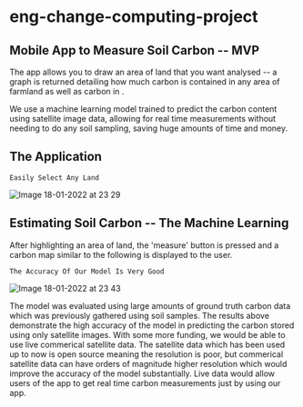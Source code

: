 # eng-change-computing-project

## Mobile App to Measure Soil Carbon -- MVP

The app allows you to draw an area of land that you want analysed -- a graph is returned detailing how much carbon is contained in any area of farmland as well as carbon in . </br>

We use a machine learning model trained to predict the carbon content using satellite image data, allowing for real time measurements without needing to do any soil sampling, saving huge amounts of time and money. </br>

<!-- The front-end is in the '/eng-change-computing-project/workspace' directory and is made using Flutter, whilst the back-end is in the '/eng-change-computing-project/server' directory and is made using Python. The back-end consists of a server made using Flask. This runs a machine learning model which was trained to estimate carbon content by returning a carbon intensity graph given latitude & longitude coordinates. The front-end has a map which allows you to draw your area to be analysed and a results page which displays the carbon graph. </br> -->


<!-- 
## Who we are

We are a team of undergraduate students from Imperial College London. The team met through Imperial's Engineering Change society. More information about the society and their other projects can be found on the [union website](https://www.imperialcollegeunion.org/activities/a-to-z/engineering-change) or [Facebook page](https://www.facebook.com/EngChangeIC/). </br> 

The project is led and supervised by Dr Pedro Baiz. -->


## The Application



<!-- ![image](https://user-images.githubusercontent.com/85403218/150034350-be541e77-02b5-48b0-8866-26103fdb9e33.png) -->

`Easily Select Any Land` 

![Image 18-01-2022 at 23 29](https://user-images.githubusercontent.com/85403218/150035407-3e906d10-ce17-42f8-800a-97b3c65701cd.jpeg) 



## Estimating Soil Carbon -- The Machine Learning

After highlighting an area of land, the 'measure' button is pressed and a carbon map similar to the following is displayed to the user.

`The Accuracy Of Our Model Is Very Good`

![Image 18-01-2022 at 23 43](https://user-images.githubusercontent.com/85403218/150036565-1cb7d01b-8be9-4377-8b0b-faa391da7688.jpeg)

The model was evaluated using large amounts of ground truth carbon data which was previously gathered using soil samples. The results above demonstrate the high accuracy of the model in predicting the carbon stored using only satellite images. With some more funding, we would be able to use live commerical satellite data. The satellite data which has been used up to now is open source meaning the resolution is poor, but commerical satellite data can have orders of magnitude higher resolution which would improve the accuracy of the model substantially. Live data would allow users of the app to get real time carbon measurements just by using our app.

<!-- 
## Running the app

To run the app, it is recommended to use a phone emulator such as [android studio](https://developer.android.com/studio) which works well with VSCode. </br>

Currently, the server is hosted locally -- to run the application, two terminals must be opened. In the first, navigate to the `/eng-change-computing-project/server/flask_server` directory and run the following commands (depending on your terminal): </br>

**Using Bash** </br>
` $ export FLASK_APP=flaskr ` </br>
` $ export FLASK_APP=flaskr ` </br>
` $ flask run ` </br>

**Using CMD** </br>
` > set FLASK_APP=flaskr ` </br>
` > set FLASK_ENV=development ` </br>
` > flask run ` </br>

**Using Powershell** </br>
` > $env:FLASK_APP = "flaskr" ` </br>
` > $env:FLASK_ENV = "development" ` </br>
` > flask run ` </br>

Once the local server is running, go to another terminal and navigate to the `/eng-change-computing-project/workspace` directory and type: </br>
 
`flutter run` </br>
-->
